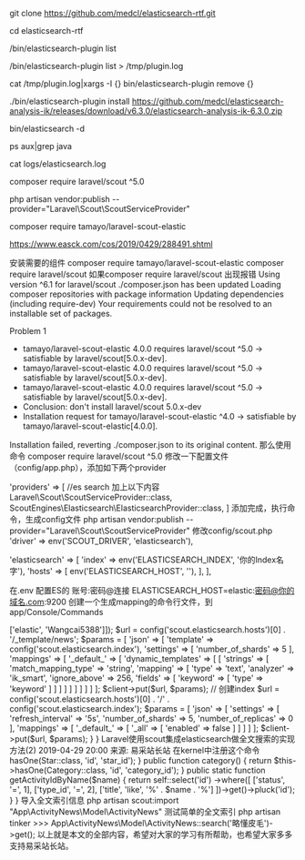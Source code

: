 git clone https://github.com/medcl/elasticsearch-rtf.git

cd elasticsearch-rtf 

/bin/elasticsearch-plugin list

/bin/elasticsearch-plugin list > /tmp/plugin.log

 cat /tmp/plugin.log|xargs -I {} bin/elasticsearch-plugin remove {}

./bin/elasticsearch-plugin install https://github.com/medcl/elasticsearch-analysis-ik/releases/download/v6.3.0/elasticsearch-analysis-ik-6.3.0.zip

bin/elasticsearch -d 

 ps aux|grep java 
 
cat logs/elasticsearch.log 

 composer require laravel/scout ^5.0       

php artisan vendor:publish --provider="Laravel\Scout\ScoutServiceProvider"

composer require tamayo/laravel-scout-elastic   


https://www.easck.com/cos/2019/0429/288491.shtml

安装需要的组件
composer require tamayo/laravel-scout-elastic
composer require laravel/scout 
如果composer require laravel/scout 出现报错
Using version ^6.1 for laravel/scout
./composer.json has been updated
Loading composer repositories with package information
Updating dependencies (including require-dev)
Your requirements could not be resolved to an installable set of packages.

 Problem 1
  - tamayo/laravel-scout-elastic 4.0.0 requires laravel/scout ^5.0 -> satisfiable by laravel/scout[5.0.x-dev].
  - tamayo/laravel-scout-elastic 4.0.0 requires laravel/scout ^5.0 -> satisfiable by laravel/scout[5.0.x-dev].
  - tamayo/laravel-scout-elastic 4.0.0 requires laravel/scout ^5.0 -> satisfiable by laravel/scout[5.0.x-dev].
  - Conclusion: don't install laravel/scout 5.0.x-dev
  - Installation request for tamayo/laravel-scout-elastic ^4.0 -> satisfiable by tamayo/laravel-scout-elastic[4.0.0].


Installation failed, reverting ./composer.json to its original content.
那么使用命令
composer require laravel/scout ^5.0
修改一下配置文件（config/app.php），添加如下两个provider

'providers' => [ 
    //es search 加上以下内容 
    Laravel\Scout\ScoutServiceProvider::class, 
    ScoutEngines\Elasticsearch\ElasticsearchProvider::class, 
]
添加完成，执行命令，生成config文件
php artisan vendor:publish --provider="Laravel\Scout\ScoutServiceProvider"
修改config/scout.php
  'driver' => env('SCOUT_DRIVER', 'elasticsearch'),

  'elasticsearch' => [
    'index' => env('ELASTICSEARCH_INDEX', '你的Index名字'),
    'hosts' => [
      env('ELASTICSEARCH_HOST', ''),
    ],
  ],

在.env 配置ES的 账号:密码@连接
ELASTICSEARCH_HOST=elastic:密码@你的域名.com:9200
创建一个生成mapping的命令行文件，到 app/Console/Commands
<?php
namespace App\Console\Commands;
use GuzzleHttp\Client;
use Illuminate\Console\Command;

class ESInit extends Command {

  protected $signature = 'es:init';

  protected $description = 'init laravel es for news';

  public function __construct() { parent::__construct(); }

  public function handle() { //创建template
    $client = new Client(['auth'=>['elastic', 'Wangcai5388']]);
    $url = config('scout.elasticsearch.hosts')[0] . '/_template/news';
    $params = [
      'json' => [
        'template' => config('scout.elasticsearch.index'),
        'settings' => [
          'number_of_shards' => 5
        ],
        'mappings' => [
          '_default_' => [
            'dynamic_templates' => [
              [
                'strings' => [
                  'match_mapping_type' => 'string',
                  'mapping' => [
                    'type' => 'text',
                    'analyzer' => 'ik_smart',
                    'ignore_above' => 256,
                    'fields' => [
                      'keyword' => [
                        'type' => 'keyword'
                      ]
                    ]
                  ]
                ]
              ]
            ]
          ]
        ]
      ]
    ];
    $client->put($url, $params);

    // 创建index
    $url = config('scout.elasticsearch.hosts')[0] . '/' . config('scout.elasticsearch.index');

    $params = [
      'json' => [
        'settings' => [
          'refresh_interval' => '5s',
          'number_of_shards' => 5,
          'number_of_replicas' => 0
        ],
        'mappings' => [
          '_default_' => [
            '_all' => [
              'enabled' => false
            ]
          ]
        ]
      ]
    ];
    $client->put($url, $params);

  }
}
       
Laravel使用scout集成elasticsearch做全文搜索的实现方法(2)
2019-04-29 20:00 来源: 易采站长站
在kernel中注册这个命令
<?php

namespace App\Console;

use App\Console\Commands\ESInit;
use Illuminate\Console\Scheduling\Schedule;
use Illuminate\Foundation\Console\Kernel as ConsoleKernel;

class Kernel extends ConsoleKernel
{
  /**
   * The Artisan commands provided by your application.
   *
   * @var array
   */
  protected $commands = [
    ESInit::class
  ];

执行这个命令 生成 mapping
php artisan es:init
修改model支持 全文搜索
<?php
namespace App\ActivityNews\Model;

use App\Model\Category;
use App\Star\Model\Star;
use Illuminate\Database\Eloquent\Model;
use Laravel\Scout\Searchable;


class ActivityNews extends Model
{
  use Searchable;

  protected $table = 'activity_news';
  protected $fillable = [
    'type_id',
    'category_id',
    'title',
    'sub_title',
    'thumb',
    'intro',
    'star_id',
    'start_at',
    'end_at',
    'content',
    'video_url',
    'status',
    'is_open',
    'is_top',
    'rank',
  ];

  public function star()
  {
    return $this->hasOne(Star::class, 'id', 'star_id');
  }

  public function category()
  {
    return $this->hasOne(Category::class, 'id', 'category_id');
  }

  public static function getActivityIdByName($name)
  {
    return self::select('id')
      ->where([
        ['status', '=', 1],
        ['type_id', '=', 2],
        ['title', 'like', '%' . $name . '%']
      ])->get()->pluck('id');
  }

}

导入全文索引信息
php artisan scout:import "App\ActivityNews\Model\ActivityNews"
测试简单的全文索引
php artisan tinker

>>> App\ActivityNews\Model\ActivityNews::search('略懂皮毛')->get();
以上就是本文的全部内容，希望对大家的学习有所帮助，也希望大家多多支持易采站长站。





















